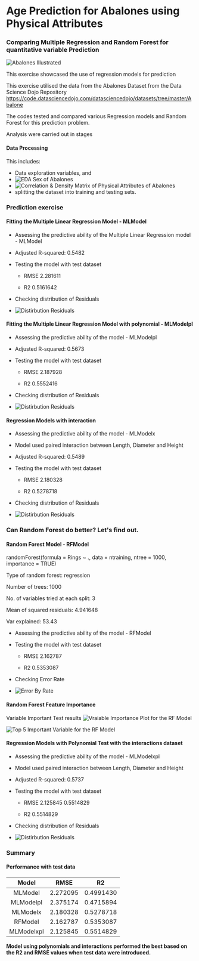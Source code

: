 # **Age Prediction for Abalones using Physical Attributes**

### Comparing Multiple Regression and Random Forest for quantitative variable Prediction

![Abalones Illustrated](abalones.jpg)

This exercise showcased the use of regression models for prediction

This exercise utilised the data from the Abalones Dataset from the Data Science Dojo Repository <https://code.datasciencedojo.com/datasciencedojo/datasets/tree/master/Abalone>

The codes tested and compared various Regression models and Random Forest for this prediction problem.

Analysis were carried out in stages

#### **Data Processing**

This includes:

-   Data exploration variables, and
-   ![EDA Sex of Abalones](Distribution_Abalones_Sex.png)
-   ![Correlation & Density Matrix of Physical Attributes of Abalones](Corr_matrix_densityplot.png)
-   splitting the dataset into training and testing sets.

### Prediction exercise

#### Fitting the Multiple Linear Regression Model - MLModel

-   Assessing the predictive ability of the Multiple Linear Regression model - MLModel

-   Adjusted R-squared: 0.5482

-   Testing the model with test dataset

    -   RMSE 2.281611

    -   R2 0.5161642

-   Checking distribution of Residuals

-   ![Distirbution Residuals](residual_histogram.png)

#### Fitting the Multiple Linear Regression Model with polynomial - MLModelpl

-   Assessing the predictive ability of the model - MLModelpl

-   Adjusted R-squared: 0.5673

-   Testing the model with test dataset

    -   RMSE 2.187928

    -   R2 0.5552416

-   Checking distribution of Residuals

-   ![Distirbution Residuals](polynomial_model_residual.png)

#### Regression Models with interaction

-   Assessing the predictive ability of the model - MLModelx

-   Model used paired interaction between Length, Diameter and Height

-   Adjusted R-squared: 0.5489

-   Testing the model with test dataset

    -   RMSE 2.180328

    -   R2 0.5278718

-   Checking distribution of Residuals

-   ![Distirbution Residuals](residual_with_interactions.png)

### Can Random Forest do better? Let's find out.

#### Random Forest Model - RFModel

randomForest(formula = Rings \~ ., data = ntraining, ntree = 1000, importance = TRUE)

Type of random forest: regression

Number of trees: 1000

No. of variables tried at each split: 3

Mean of squared residuals: 4.941648

Var explained: 53.43

-   Assessing the predictive ability of the model - RFModel

-   Testing the model with test dataset

    -   RMSE 2.162787

    -   R2 0.5353087

-   Checking Error Rate

-   ![Error By Rate](randomForestRegression.png)

#### Random Forest Feature Importance

Variable Important Test results ![Vraiable Importance Plot for the RF Model](RF_variable_imp_plot.png)

![Top 5 Important Variable for the RF Model](RFModel_VarimpTop5.png)

#### Regression Models with Polynomial Test with the interactions dataset

-   Assessing the predictive ability of the model - MLModelxpl

-   Model used paired interaction between Length, Diameter and Height

-   Adjusted R-squared: 0.5737

-   Testing the model with test dataset

    -   RMSE 2.125845 0.5514829

    -   R2 0.5514829

-   Checking distribution of Residuals

-   ![Distirbution Residuals](polynomial_residual_with_interactions.png)

### Summary

#### Performance with test data

|   Model    |   RMSE   |    R2     |
|:----------:|:--------:|:---------:|
|  MLModel   | 2.272095 | 0.4991430 |
| MLModelpl  | 2.375174 | 0.4715894 |
|  MLModelx  | 2.180328 | 0.5278718 |
|  RFModel   | 2.162787 | 0.5353087 |
| MLModelxpl | 2.125845 | 0.5514829 |

**Model using polynomials and interactions performed the best based on the R2 and RMSE values when test data were introduced.**
